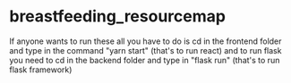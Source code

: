 # breastfeeding_resourcemap

If anyone wants to run these all you have to do is cd in the frontend folder and type in the command "yarn start" (that's to run react) and to run flask you need to cd in the backend folder and type in "flask run" (that's to run flask framework)
